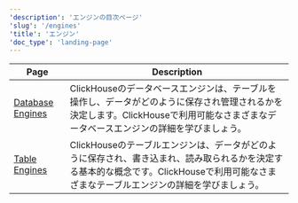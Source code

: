 ```yaml
---
'description': 'エンジンの目次ページ'
'slug': '/engines'
'title': 'エンジン'
'doc_type': 'landing-page'
---
```


| Page                                               | Description                                                                                                                                                                       |
|----------------------------------------------------|-----------------------------------------------------------------------------------------------------------------------------------------------------------------------------------|
| [Database Engines](../engines/database-engines/index.md) | ClickHouseのデータベースエンジンは、テーブルを操作し、データがどのように保存され管理されるかを決定します。ClickHouseで利用可能なさまざまなデータベースエンジンの詳細を学びましょう。 |
| [Table Engines](../engines/table-engines/index.md)       | ClickHouseのテーブルエンジンは、データがどのように保存され、書き込まれ、読み取られるかを決定する基本的な概念です。ClickHouseで利用可能なさまざまなテーブルエンジンの詳細を学びましょう。  |
